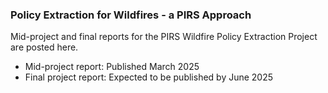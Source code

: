 ### Policy Extraction for Wildfires - a PIRS Approach
Mid-project and final reports for the PIRS Wildfire Policy Extraction Project are posted here.
- Mid-project report: Published March 2025
- Final project report: Expected to be published by June 2025
